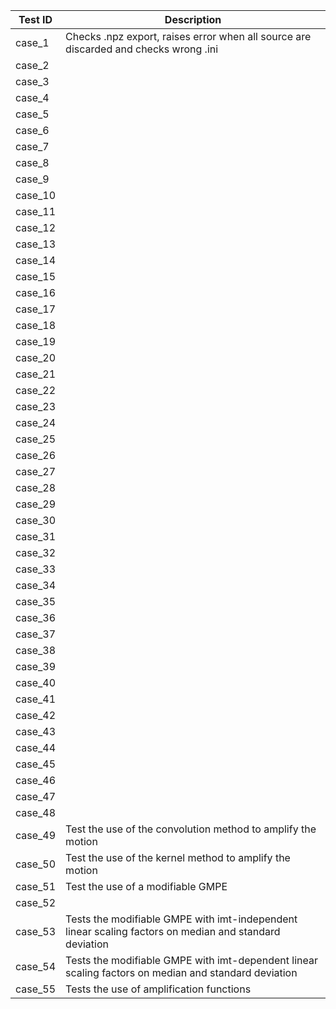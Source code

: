 
| Test ID | Description |
|---------|-------------|
| case_1  | Checks .npz export, raises error when all source are discarded and checks wrong .ini | 
| case_2  | | 
| case_3  | | 
| case_4  | | 
| case_5  | |
| case_6  | | 
| case_7  | | 
| case_8  | | 
| case_9  | |
| case_10 | | 
| case_11 | | 
| case_12 | | 
| case_13 | | 
| case_14 | | 
| case_15 | | 
| case_16 | | 
| case_17 | | 
| case_18 | | 
| case_19 | | 
| case_20 | | 
| case_21 | | 
| case_22 | | 
| case_23 | | 
| case_24 | |
| case_25 | |
| case_26 | |
| case_27 | |
| case_28 | |
| case_29 | |
| case_30 | |
| case_31 | |
| case_32 | |
| case_33 | |
| case_34 | |
| case_35 | |
| case_36 | |
| case_37 | |
| case_38 | |
| case_39 | |
| case_40 | |
| case_41 | |
| case_42 | |
| case_43 | |
| case_44 | |
| case_45 | |
| case_46 | |
| case_47 | |
| case_48 | |
| case_49 | Test the use of the convolution method to amplify the motion |
| case_50 | Test the use of the kernel method to amplify the motion |
| case_51 | Test the use of a modifiable GMPE |
| case_52 | |
| case_53 | Tests the modifiable GMPE with imt-independent linear scaling factors on median and standard deviation |
| case_54 | Tests the modifiable GMPE with imt-dependent linear scaling factors on median and standard deviation |
| case_55 | Tests the use of amplification functions |
